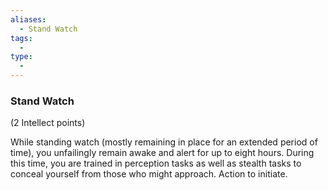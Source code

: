 ```yaml
---
aliases:
  - Stand Watch
tags:
  - 
type:
  - 
---
```

### Stand Watch

(2 Intellect points)

While standing watch (mostly remaining in place for an extended period of time), you unfailingly remain awake and alert for up to eight hours. During this time, you are trained in perception tasks as well as stealth tasks to conceal yourself from those who might approach. Action to initiate.